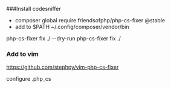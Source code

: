 ###Install codesniffer
 - composer global require friendsofphp/php-cs-fixer @stable
 - add to $PATH ~/.config/composer/vendor/bin

php-cs-fixer fix ./ --dry-run
php-cs-fixer fix ./

### Add to vim
https://github.com/stephpy/vim-php-cs-fixer

configure .php_cs
